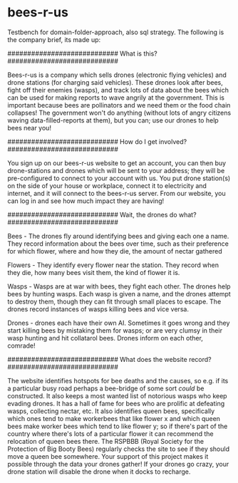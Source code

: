 # bees-r-us
Testbench for domain-folder-approach, also sql strategy. The following is the company brief, its made up:


#######_#######_#######_#######_
What is this?
#######_#######_#######_#######_

Bees-r-us is a company which sells drones (electronic flying vehicles) and drone stations (for charging said vehicles). These drones look after bees, fight off their enemies (wasps), and track lots of data about the bees which can be used for making reports to wave angrily at the government. This is important because bees are pollinators and we need them or the food chain collapses! The government won't do anything (without lots of angry citizens waving data-filled-reports at them), but you can;
use our drones to help bees near you!

#######_#######_#######_#######_
How do I get involved?
#######_#######_#######_#######_

You sign up on our bees-r-us website to get an account, you can then buy drone-stations and drones which will be sent to your address; they will be pre-configured to connect to your account with us. You put drone station(s) on the side of your house or workplace, connect it to electricity and internet, and it will connect to the bees-r-us server. From our website, you can log in and see how much impact they are having!

#######_#######_#######_#######_
Wait, the drones do what?
#######_#######_#######_#######_

Bees - The drones fly around identifying bees and giving each one a name. They record information about the bees over time, such as their preference for which flower, where and how they die, the amount of nectar gathered

Flowers - They identify every flower near the station. They record when they die, how many bees visit them, the kind of flower it is.

Wasps - Wasps are at war with bees, they fight each other. The drones help bees by hunting wasps. Each wasp is given a name, and the drones attempt to destroy them, though they can fit through small places to escape. The drones record instances of wasps killing bees and vice versa.

Drones - drones each have their own AI. Sometimes it goes wrong and they start killing bees by mistaking them for wasps; or are very clumsy in their wasp hunting and hit collatarol bees. Drones inform on each other, comrade!

#######_#######_#######_#######_
What does the website record?
#######_#######_#######_#######_

The website identifies hotspots for bee deaths and the causes, so e.g. if its a particular busy road perhaps a bee-bridge of some sort _could_ be constructed. It also keeps a most wanted list of notorious wasps who keep evading drones. It has a hall of fame for bees who are prolific at defeating wasps, collecting nectar, etc. It also identifies queen bees, specifically which ones tend to make workerbees that like flower x and which queen bees make worker bees which tend to like flower y; so if
there's part of the country where there's lots of a particular flower it can recommend the relocation of queen bees there. The RSPBBB (Royal Society for the Protection of Big Booty Bees) regularly checks the site to see if they should move a queen bee somewhere. Your support of this project makes it possible through the data your drones gather!
If your drones go crazy, your drone station will disable the drone when it docks to recharge.
